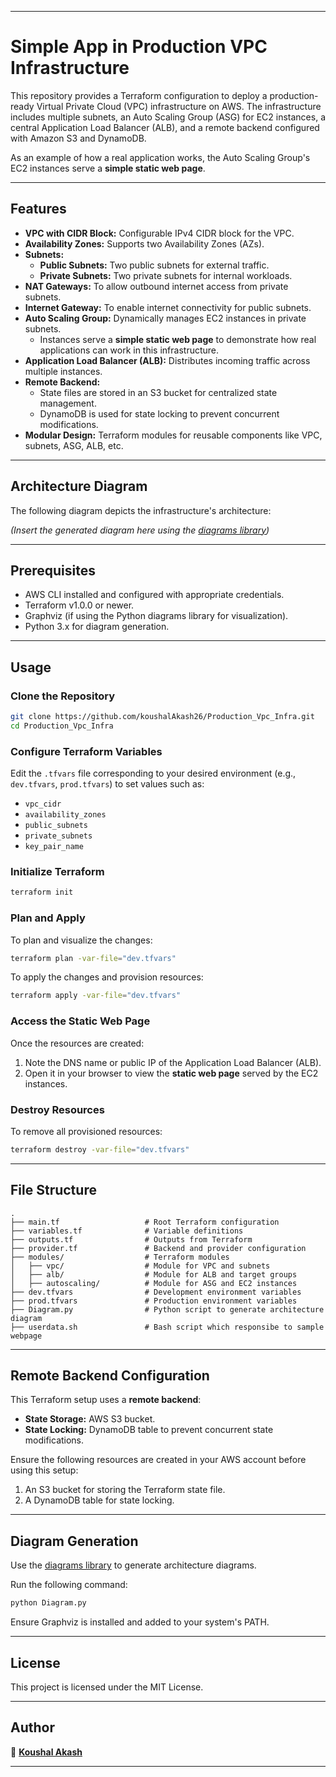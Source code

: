 

---

# Simple App in Production VPC Infrastructure  

This repository provides a Terraform configuration to deploy a production-ready Virtual Private Cloud (VPC) infrastructure on AWS. The infrastructure includes multiple subnets, an Auto Scaling Group (ASG) for EC2 instances, a central Application Load Balancer (ALB), and a remote backend configured with Amazon S3 and DynamoDB. 

As an example of how a real application works, the Auto Scaling Group's EC2 instances serve a **simple static web page**.

---

## Features

- **VPC with CIDR Block:** Configurable IPv4 CIDR block for the VPC.  
- **Availability Zones:** Supports two Availability Zones (AZs).  
- **Subnets:**  
  - **Public Subnets:** Two public subnets for external traffic.  
  - **Private Subnets:** Two private subnets for internal workloads.  
- **NAT Gateways:** To allow outbound internet access from private subnets.  
- **Internet Gateway:** To enable internet connectivity for public subnets.  
- **Auto Scaling Group:** Dynamically manages EC2 instances in private subnets.  
  - Instances serve a **simple static web page** to demonstrate how real applications can work in this infrastructure.  
- **Application Load Balancer (ALB):** Distributes incoming traffic across multiple instances.  
- **Remote Backend:**  
  - State files are stored in an S3 bucket for centralized state management.  
  - DynamoDB is used for state locking to prevent concurrent modifications.  
- **Modular Design:** Terraform modules for reusable components like VPC, subnets, ASG, ALB, etc.

---

## Architecture Diagram

The following diagram depicts the infrastructure's architecture:

*(Insert the generated diagram here using the [diagrams library](https://diagrams.mingrammer.com/))*

---

## Prerequisites

- AWS CLI installed and configured with appropriate credentials.
- Terraform v1.0.0 or newer.
- Graphviz (if using the Python diagrams library for visualization).
- Python 3.x for diagram generation.

---

## Usage

### Clone the Repository

```bash
git clone https://github.com/koushalAkash26/Production_Vpc_Infra.git
cd Production_Vpc_Infra
```

### Configure Terraform Variables

Edit the `.tfvars` file corresponding to your desired environment (e.g., `dev.tfvars`, `prod.tfvars`) to set values such as:

- `vpc_cidr`
- `availability_zones`
- `public_subnets`
- `private_subnets`
- `key_pair_name`  

### Initialize Terraform

```bash
terraform init
```

### Plan and Apply

To plan and visualize the changes:  
```bash
terraform plan -var-file="dev.tfvars"
```

To apply the changes and provision resources:  
```bash
terraform apply -var-file="dev.tfvars"
```

### Access the Static Web Page

Once the resources are created:
1. Note the DNS name or public IP of the Application Load Balancer (ALB).
2. Open it in your browser to view the **static web page** served by the EC2 instances.

### Destroy Resources

To remove all provisioned resources:  
```bash
terraform destroy -var-file="dev.tfvars"
```

---

## File Structure

```
.
├── main.tf                   # Root Terraform configuration
├── variables.tf              # Variable definitions
├── outputs.tf                # Outputs from Terraform
├── provider.tf               # Backend and provider configuration
├── modules/                  # Terraform modules
│   ├── vpc/                  # Module for VPC and subnets
│   ├── alb/                  # Module for ALB and target groups
│   ├── autoscaling/          # Module for ASG and EC2 instances
├── dev.tfvars                # Development environment variables
├── prod.tfvars               # Production environment variables
├── Diagram.py                # Python script to generate architecture diagram
├── userdata.sh               # Bash script which responsibe to sample webpage
```

---

## Remote Backend Configuration  

This Terraform setup uses a **remote backend**:  
- **State Storage:** AWS S3 bucket.  
- **State Locking:** DynamoDB table to prevent concurrent state modifications.  

Ensure the following resources are created in your AWS account before using this setup:  
1. An S3 bucket for storing the Terraform state file.  
2. A DynamoDB table for state locking.

---

## Diagram Generation

Use the [diagrams library](https://diagrams.mingrammer.com/) to generate architecture diagrams.  

Run the following command:  
```bash
python Diagram.py
```

Ensure Graphviz is installed and added to your system's PATH.

---


## License

This project is licensed under the MIT License.

---

## Author

👤 **[Koushal Akash](https://github.com/koushalAkash26)**  

---

